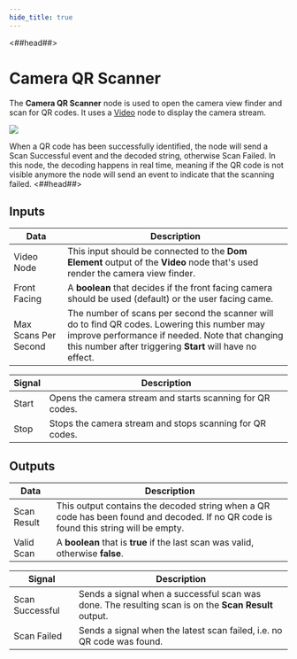 ```yaml
---
hide_title: true
---
```


<##head##>

# Camera QR Scanner

The **Camera QR Scanner** node is used to open the camera view finder and scan for QR codes. It uses a [Video](/nodes/basic-elements/video) node to display the camera stream.

<div className="ndl-image-with-background l">

![](/modules/qr-scanner/nodes/camera-qr-scanner/camera-qr-scanner.png)

</div>
When a QR code has been successfully identified, the node will send a <span className="ndl-signal">Scan Successful</span> event and the decoded string, otherwise <span className="ndl-signal">Scan Failed</span>.
In this node, the decoding happens in real time, meaning if the QR code is not visible anymore the node will send an event to indicate that the scanning failed.
<##head##>

## Inputs

| Data                                                   | Description                                                                                                                                                                                                 |
| ------------------------------------------------------ | ----------------------------------------------------------------------------------------------------------------------------------------------------------------------------------------------------------- |
| <span className="ndl-data">Video Node</span>           | This input should be connected to the **Dom Element** output of the **Video** node that's used render the camera view finder.                                                                               |
| <span className="ndl-data">Front Facing</span>         | A **boolean** that decides if the front facing camera should be used (default) or the user facing came.                                                                                                     |
| <span className="ndl-data">Max Scans Per Second</span> | The number of scans per second the scanner will do to find QR codes. Lowering this number may improve performance if needed. Note that changing this number after triggering **Start** will have no effect. |

| Signal                                    | Description                                               |
| ----------------------------------------- | --------------------------------------------------------- |
| <span className="ndl-signal">Start</span> | Opens the camera stream and starts scanning for QR codes. |
| <span className="ndl-signal">Stop</span>  | Stops the camera stream and stops scanning for QR codes.  |

## Outputs

| Data                                          | Description                                                                                                                          |
| --------------------------------------------- | ------------------------------------------------------------------------------------------------------------------------------------ |
| <span className="ndl-data">Scan Result</span> | This output contains the decoded string when a QR code has been found and decoded. If no QR code is found this string will be empty. |
| <span className="ndl-data">Valid Scan</span>  | A **boolean** that is **true** if the last scan was valid, otherwise **false**.                                                      |

| Signal                                              | Description                                                                                          |
| --------------------------------------------------- | ---------------------------------------------------------------------------------------------------- |
| <span className="ndl-signal">Scan Successful</span> | Sends a signal when a successful scan was done. The resulting scan is on the **Scan Result** output. |
| <span className="ndl-signal">Scan Failed</span>     | Sends a signal when the latest scan failed, i.e. no QR code was found.                               |
